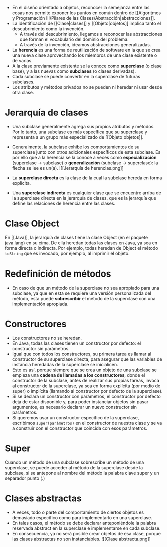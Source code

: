 - En el diseño orientado a objetos, reconocer la semejanza entre las cosas nos permite exponer los puntos en común dentro de [[Algoritmos y Programación III/Pilares de las Clases/Abstracción|abstracciones]]. 
- La identificación de [[Clase|clases]] y [[Objeto|objetos]] implica tanto el descubrimiento como la invención. 
	- A través del descubrimiento, llegamos a reconocer las abstracciones que forman el vocabulario del dominio del problema. 
	- A través de la invención, ideamos abstracciones generalizadas.
- La **herencia** es una forma de reutilización de software en la que se crea una nueva clase aprovechando los miembros de una clase existente o de varias.
- A la clase previamente existente se la conoce como **superclase** (o clase base), y a las nuevas como **subclases** (o clases derivadas). 
- Cada subclase se puede convertir en la superclase de futuras subclases.
- Los atributos y métodos privados no se pueden ni heredar ni usar desde otra clase. 

# Jerarquía de clases

- Una subclase generalmente agrega sus propios atributos y métodos. Por lo tanto, una subclase es más específica que su superclase y representa a un grupo más especializado de [[Objeto|objetos]].
- Generalmente, la subclase exhibe los comportamientos de su superclase junto con otros adicionales específicos de esta subclase. Es por ello que a la herencia se la conoce a veces como **especialización** (superclase -> subclase) o **generalización** (subclase -> superclase): la flecha se lee es un(a).
![[Jerarquía de herencias.png]]

- La **superclase directa** es la clase de la cual la subclase hereda en forma explícita.
- Una **superclase indirecta** es cualquier clase que se encuentre arriba de la superclase directa en la jerarquía de clases, que es la jerarquía que define las relaciones de herencia entre las clases.

# Clase Object

En [[Java]], la jerarquía de clases tiene la clase Object (en el paquete java.lang) en su cima. De ella heredan todas las clases en Java, ya sea en forma directa o indirecta. Por ejemplo, todas heredan de Object el método ``toString`` que es invocado, por ejemplo, al imprimir el objeto.

# Redefinición de métodos

- En caso de que un método de la superclase no sea apropiado para una subclase, ya que en esta se requiere una versión personalizada del método, esta puede **sobrescribir** el método de la superclase con una implementación apropiada.

# Constructores

- Los constructores no se heredan.
- En Java, todas las clases tienen un constructor por defecto: el constructor sin parámetros.
- Igual que con todos los constructores, su primera tarea es llamar al constructor de su superclase directa, para asegurar que las variables de instancia heredadas de la superclase se inicialicen.
- Esto es así, porque siempre que se crea un objeto de una subclase se empieza una **cadena de llamadas a los constructores**, donde el constructor de la subclase, antes de realizar sus propias tareas, invoca al constructor de la superclase, ya sea en forma explícita (por medio de super) o implícita (llamando al constructor por defecto de la superclase).
- Si se declara un constructor con parámetros, el constructor por defecto deja de estar disponible y, para poder instanciar objetos sin pasar argumentos, es necesario declarar un nuevo constructor sin parámetros.
- Si queremos usar un constructor específico de la superclase, escribimos `super(parámetros)` en el constructor de nuestra clase y se va a construir con el constructor que coincida con esos parámetros.

# Super

Cuando un método de una subclase sobrescribe un método de una superclase, se puede acceder al método de la superclase desde la subclase, si se antepone al nombre del método la palabra clave super y un separador punto (.)

# Clases abstractas

- A veces, todo o parte del comportamiento de ciertos objetos es demasiado específico como para implementarlo en una superclase.
- En tales casos, el método se debe declarar anteponiéndole la palabra reservada abstract en la superclase e implementarse en cada subclase.
- En consecuencia, ya no será posible crear objetos de esa clase, porque las clases abstractas no son instanciables.
![[Clase abstracta.png]]